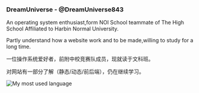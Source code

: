 ### DreamUniverse - @DreamUniverse843

An operating system enthusiast,form NOI School teammate of The High School Affiliated to Harbin Normal University.

Partly understand how a website work and to be made,willing to study for a long time.

一位操作系统爱好者，前附中校竞赛队成员，现就读于文科班。

对网站有一部分了解（静态/动态/前后端），仍在继续学习。

![My most used language](https://github-readme-stats.vercel.app/api/top-langs/?username=DreamUniverse843&layout=compact)
<!--
**DreamUniverse843/DreamUniverse843** is a ✨ _special_ ✨ repository because its `README.md` (this file) appears on your GitHub profile.

Here are some ideas to get you started:

- 🔭 I’m currently working on ...
- 🌱 I’m currently learning ...
- 👯 I’m looking to collaborate on ...
- 🤔 I’m looking for help with ...
- 💬 Ask me about ...
- 📫 How to reach me: ...
- 😄 Pronouns: ...
- ⚡ Fun fact: ...
-->
